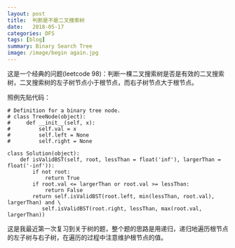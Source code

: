```yaml
---
layout: post
title:  判断是不是二叉搜索树
date:   2018-05-17
categories: DFS
tags: [blog]  
summary: Binary Search Tree
image: /image/begin again.jpg
---
```

这是一个经典的问题(leetcode 98)：判断一棵二叉搜索树是否是有效的二叉搜索树，二叉搜索树的左子树节点小于根节点，而右子树节点大于根节点。

照例先贴代码：

	# Definition for a binary tree node.
	# class TreeNode(object):
	#     def __init__(self, x):
	#         self.val = x
	#         self.left = None
	#         self.right = None

	class Solution(object):
    	def isValidBST(self, root, lessThan = float('inf'), largerThan = float('-inf')):
        	if not root:
            	return True
        	if root.val <= largerThan or root.val >= lessThan:
            	return False
        	return self.isValidBST(root.left, min(lessThan, root.val), largerThan) and \
               self.isValidBST(root.right, lessThan, max(root.val, largerThan))

这是我最近第一次复习到关于树的题，整个题的思路是用递归，递归地遍历根节点的左子树与右子树，在遍历的过程中注意维护根节点的值。